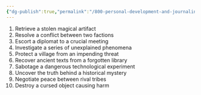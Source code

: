 ```yaml
---
{"dg-publish":true,"permalink":"/800-personal-development-and-journaling/810-hermit-gaming/games-in-development/the-world-of-elysara/other-tables/quest-table/"}
---
```


1. Retrieve a stolen magical artifact
2. Resolve a conflict between two factions
3. Escort a diplomat to a crucial meeting
4. Investigate a series of unexplained phenomena
5. Protect a village from an impending threat
6. Recover ancient texts from a forgotten library
7. Sabotage a dangerous technological experiment
8. Uncover the truth behind a historical mystery
9. Negotiate peace between rival tribes
10. Destroy a cursed object causing harm